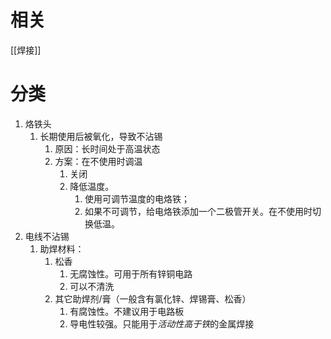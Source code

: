 # 相关
[[焊接]] 
# 分类
1. 烙铁头
	1. 长期使用后被氧化，导致不沾锡
		1. 原因：长时间处于高温状态
		2. 方案：在不使用时调温
			1. 关闭
			2. 降低温度。
				1. 使用可调节温度的电烙铁；
				2. 如果不可调节，给电烙铁添加一个二极管开关。在不使用时切换低温。
2. 电线不沾锡
	1. 助焊材料：
		1. 松香
			1. 无腐蚀性。可用于所有锌铜电路
			2. 可以不清洗
		2. 其它助焊剂/膏（一般含有氯化锌、焊锡膏、松香）
			1. 有腐蚀性。不建议用于电路板
			2. 导电性较强。只能用于*活动性高于铁*的金属焊接
